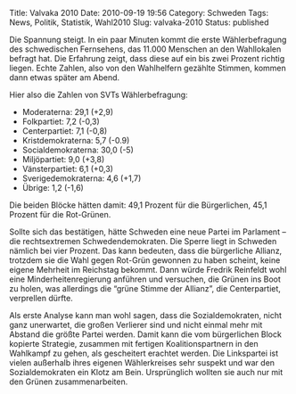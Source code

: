 Title: Valvaka 2010
Date: 2010-09-19 19:56
Category: Schweden
Tags: News, Politik, Statistik, Wahl2010
Slug: valvaka-2010
Status: published

Die Spannung steigt. In ein paar Minuten kommt die erste Wählerbefragung
des schwedischen Fernsehens, das 11.000 Menschen an den Wahllokalen
befragt hat. Die Erfahrung zeigt, dass diese auf ein bis zwei Prozent
richtig liegen. Echte Zahlen, also von den Wahlhelfern gezählte Stimmen,
kommen dann etwas später am Abend.

Hier also die Zahlen von SVTs Wählerbefragung:

-   Moderaterna: 29,1 (+2,9)
-   Folkpartiet: 7,2 (-0,3)
-   Centerpartiet: 7,1 (-0,8)
-   Kristdemokraterna: 5,7 (-0.9)
-   Socialdemokraterna: 30,0 (-5)
-   Miljöpartiet: 9,0 (+3,8)
-   Vänsterpartiet: 6,1 (+0,3)
-   Sverigedemokraterna: 4,6 (+1,7)
-   Übrige: 1,2 (-1,6)

Die beiden Blöcke hätten damit: 49,1 Prozent für die Bürgerlichen, 45,1
Prozent für die Rot-Grünen.

Sollte sich das bestätigen, hätte Schweden eine neue Partei im Parlament
– die rechtsextremen Schwedendemokraten. Die Sperre liegt in Schweden
nämlich bei vier Prozent. Das kann bedeuten, dass die bürgerliche
Allianz, trotzdem sie die Wahl gegen Rot-Grün gewonnen zu haben scheint,
keine eigene Mehrheit im Reichstag bekommt. Dann würde Fredrik Reinfeldt
wohl eine Minderheitenregierung anführen und versuchen, die Grünen ins
Boot zu holen, was allerdings die “grüne Stimme der Allianz”, die
Centerpartiet, verprellen dürfte.

Als erste Analyse kann man wohl sagen, dass die Sozialdemokraten, nicht
ganz unerwartet, die großen Verlierer sind und nicht einmal mehr mit
Abstand die größte Partei werden. Damit kann die vom bürgerlichen Block
kopierte Strategie, zusammen mit fertigen Koalitionspartnern in den
Wahlkampf zu gehen, als gescheitert erachtet werden. Die Linkspartei ist
vielen außerhalb ihres eigenen Wählerkreises sehr suspekt und war den
Sozialdemokraten ein Klotz am Bein. Ursprünglich wollten sie auch nur
mit den Grünen zusammenarbeiten.

